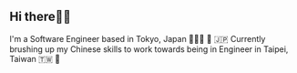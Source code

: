 ## Hi there👋🏼

I'm a Software Engineer based in Tokyo, Japan 👨🏻‍💻 🗼 🇯🇵
Currently brushing up my Chinese skills to work towards being in Engineer in Taipei, Taiwan 🇹🇼 🥟
